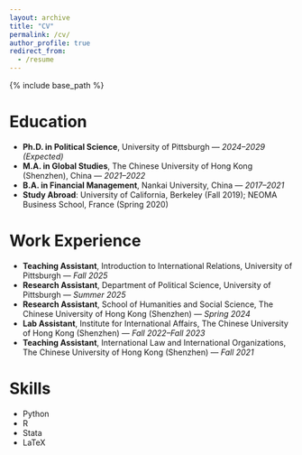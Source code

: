```yaml
---
layout: archive
title: "CV"
permalink: /cv/
author_profile: true
redirect_from:
  - /resume
---
```


{% include base_path %}

# Education
- **Ph.D. in Political Science**, University of Pittsburgh — *2024–2029 (Expected)*  
- **M.A. in Global Studies**, The Chinese University of Hong Kong (Shenzhen), China — *2021–2022*  
- **B.A. in Financial Management**, Nankai University, China — *2017–2021*  
- **Study Abroad**: University of California, Berkeley (Fall 2019); NEOMA Business School, France (Spring 2020)  

# Work Experience
- **Teaching Assistant**, Introduction to International Relations, University of Pittsburgh — *Fall 2025*  
- **Research Assistant**, Department of Political Science, University of Pittsburgh — *Summer 2025*  
- **Research Assistant**, School of Humanities and Social Science, The Chinese University of Hong Kong (Shenzhen) — *Spring 2024*  
- **Lab Assistant**, Institute for International Affairs, The Chinese University of Hong Kong (Shenzhen) — *Fall 2022–Fall 2023*  
- **Teaching Assistant**, International Law and International Organizations, The Chinese University of Hong Kong (Shenzhen) — *Fall 2021*  

# Skills
- Python  
- R  
- Stata  
- LaTeX  
